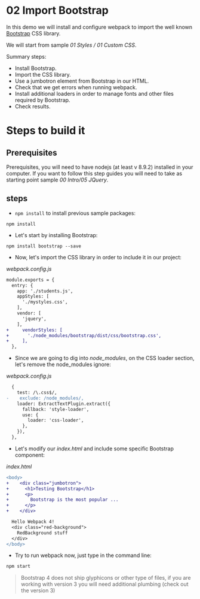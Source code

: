 # 02 Import Bootstrap

In this demo we will install and configure webpack to import the well known
[Bootstrap](https://getbootstrap.com/) CSS library.

We will start from sample _01 Styles / 01 Custom CSS_.

Summary steps:
 - Install Bootstrap.
 - Import the CSS library.
 - Use a jumbotron element from Bootstrap in our HTML.
 - Check that we get errors when running webpack.
 - Install additional loaders in order to manage fonts and other
 files required by Bootstrap.
 - Check results.

 # Steps to build it

## Prerequisites

Prerequisites, you will need to have nodejs (at least v 8.9.2) installed in your computer. If you want to follow this step guides you will need to take as starting point sample _00 Intro/05 JQuery_.

## steps

- `npm install` to install previous sample packages:

```
npm install
```

- Let's start by installing Bootstrap:

```
npm install bootstrap --save
```

- Now, let's import the CSS library in order to include it in our project:

_webpack.config.js_

```diff
module.exports = {
  entry: {
    app: './students.js',
    appStyles: [
      './mystyles.css',
    ],
    vendor: [
      'jquery',
    ],
+     vendorStyles: [
+       './node_modules/bootstrap/dist/css/bootstrap.css',
+     ],    
  },
``` 

- Since we are going to dig into *node_modules*, on the CSS loader section, let's remove the node_modules ignore:

_webpack.config.js_

```diff
  {
    test: /\.css$/,
-    exclude: /node_modules/,
    loader: ExtractTextPlugin.extract({
      fallback: 'style-loader',
      use: {
        loader: 'css-loader',
      },
    }),
  },
```

- Let's modify our *index.html* and include some specific Bootstrap component:

_index.html_

```diff
<body>
+    <div class="jumbotron">
+      <h1>Testing Bootstrap</h1>
+      <p>
+        Bootstrap is the most popular ...
+      </p>
+    </div>

  Hello Webpack 4!
  <div class="red-background">
    RedBackground stuff
  </div>
</body>
```
- Try to run webpack now, just type in the command line:

```bash
npm start
```

> Bootstrap 4 does not ship glyphicons or other type of files, if you are working 
with version 3 you will need additional plumbing (check out the version 3)
